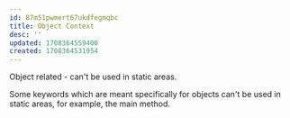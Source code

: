 ```yaml
---
id: 87m51pwmert67ukdfegmqbc
title: Object Context
desc: ''
updated: 1708364559400
created: 1708364531954
---
```


Object related - can't be used in static areas.

Some keywords which are meant specifically for objects can't be used in static areas, for example, the main method.